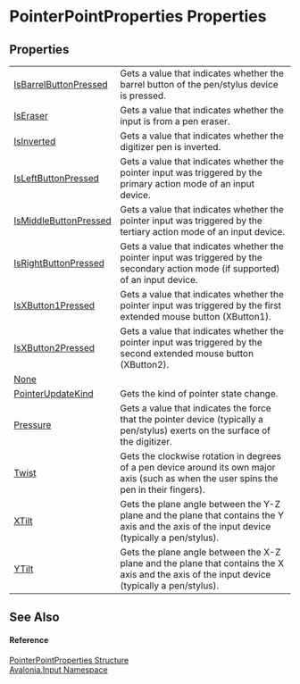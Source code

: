 # PointerPointProperties Properties




## Properties
<table>
<tr>
<td><a href="P_Avalonia_Input_PointerPointProperties_IsBarrelButtonPressed">IsBarrelButtonPressed</a></td>
<td>Gets a value that indicates whether the barrel button of the pen/stylus device is pressed.</td>
</tr>
<tr>
<td><a href="P_Avalonia_Input_PointerPointProperties_IsEraser">IsEraser</a></td>
<td>Gets a value that indicates whether the input is from a pen eraser.</td>
</tr>
<tr>
<td><a href="P_Avalonia_Input_PointerPointProperties_IsInverted">IsInverted</a></td>
<td>Gets a value that indicates whether the digitizer pen is inverted.</td>
</tr>
<tr>
<td><a href="P_Avalonia_Input_PointerPointProperties_IsLeftButtonPressed">IsLeftButtonPressed</a></td>
<td>Gets a value that indicates whether the pointer input was triggered by the primary action mode of an input device.</td>
</tr>
<tr>
<td><a href="P_Avalonia_Input_PointerPointProperties_IsMiddleButtonPressed">IsMiddleButtonPressed</a></td>
<td>Gets a value that indicates whether the pointer input was triggered by the tertiary action mode of an input device.</td>
</tr>
<tr>
<td><a href="P_Avalonia_Input_PointerPointProperties_IsRightButtonPressed">IsRightButtonPressed</a></td>
<td>Gets a value that indicates whether the pointer input was triggered by the secondary action mode (if supported) of an input device.</td>
</tr>
<tr>
<td><a href="P_Avalonia_Input_PointerPointProperties_IsXButton1Pressed">IsXButton1Pressed</a></td>
<td>Gets a value that indicates whether the pointer input was triggered by the first extended mouse button (XButton1).</td>
</tr>
<tr>
<td><a href="P_Avalonia_Input_PointerPointProperties_IsXButton2Pressed">IsXButton2Pressed</a></td>
<td>Gets a value that indicates whether the pointer input was triggered by the second extended mouse button (XButton2).</td>
</tr>
<tr>
<td><a href="P_Avalonia_Input_PointerPointProperties_None">None</a></td>
<td> </td>
</tr>
<tr>
<td><a href="P_Avalonia_Input_PointerPointProperties_PointerUpdateKind">PointerUpdateKind</a></td>
<td>Gets the kind of pointer state change.</td>
</tr>
<tr>
<td><a href="P_Avalonia_Input_PointerPointProperties_Pressure">Pressure</a></td>
<td>Gets a value that indicates the force that the pointer device (typically a pen/stylus) exerts on the surface of the digitizer.</td>
</tr>
<tr>
<td><a href="P_Avalonia_Input_PointerPointProperties_Twist">Twist</a></td>
<td>Gets the clockwise rotation in degrees of a pen device around its own major axis (such as when the user spins the pen in their fingers).</td>
</tr>
<tr>
<td><a href="P_Avalonia_Input_PointerPointProperties_XTilt">XTilt</a></td>
<td>Gets the plane angle between the Y-Z plane and the plane that contains the Y axis and the axis of the input device (typically a pen/stylus).</td>
</tr>
<tr>
<td><a href="P_Avalonia_Input_PointerPointProperties_YTilt">YTilt</a></td>
<td>Gets the plane angle between the X-Z plane and the plane that contains the X axis and the axis of the input device (typically a pen/stylus).</td>
</tr>
</table>

## See Also


#### Reference
<a href="T_Avalonia_Input_PointerPointProperties">PointerPointProperties Structure</a>  
<a href="N_Avalonia_Input">Avalonia.Input Namespace</a>  

